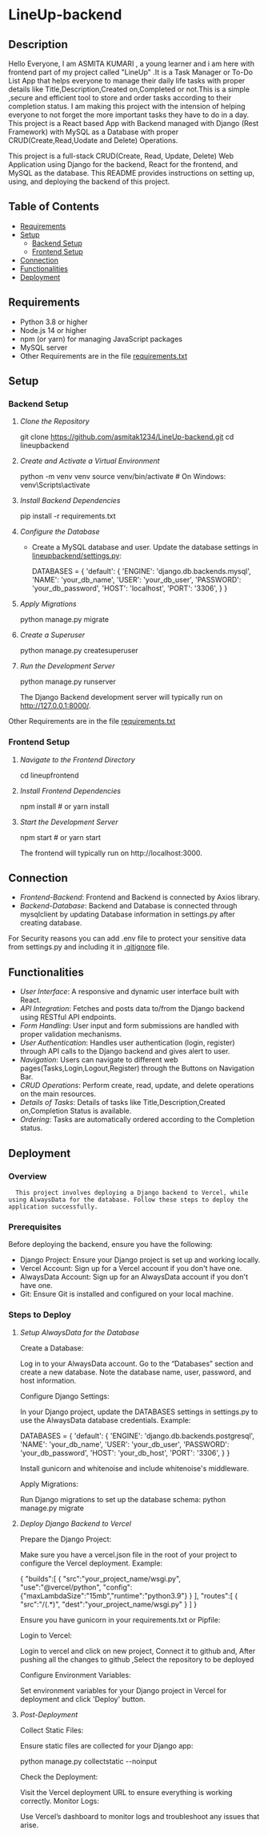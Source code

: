 <!-- Made by- Asmita Kumari -->

# LineUp-backend
<!-- explaining setup,functionalities, and deployment steps. -->
<!-- ## for heading, # for main heading,following for links and lists ,[CONTRIBUTING.md](CONTRIBUTING.md) file for locating to file.-->


## Description

Hello Everyone, I am ASMITA KUMARI , a young learner and i am here with frontend part of my project called "LineUp" .It is a Task Manager or To-Do List App that helps everyone to manage their daily life tasks with proper details like Title,Description,Created on,Completed or not.This is a simple ,secure and efficient tool to store and order tasks according to their completion status. I am making this project with the intension of helping everyone to not forget the more important tasks they have to do in a day. This project is a React based App with Backend managed with Django (Rest Framework) with MySQL as a Database with proper CRUD(Create,Read,Uodate and Delete) Operations.

This project is a full-stack CRUD(Create, Read, Update, Delete) Web Application using Django for the backend, React for the frontend, and MySQL as the database. This README provides instructions on setting up, using, and deploying the backend of this project.

## Table of Contents

- [Requirements](#requirements)
- [Setup](#setup)
  - [Backend Setup](#backend-setup)
  - [Frontend Setup](#frontend-setup)
- [Connection](#connection)
- [Functionalities](#functionalities)
- [Deployment](#deployment)

## Requirements

- Python 3.8 or higher
- Node.js 14 or higher
- npm (or yarn) for managing JavaScript packages
- MySQL server
- Other Requirements are in the file [requirements.txt](requirements.txt)

## Setup

### Backend Setup

1. *Clone the Repository*

   git clone https://github.com/asmitak1234/LineUp-backend.git
   cd lineupbackend
   

2. *Create and Activate a Virtual Environment*

   python -m venv venv
   source venv/bin/activate  # On Windows: venv\Scripts\activate
   

3. *Install Backend Dependencies*

   pip install -r requirements.txt
   

4. *Configure the Database*

   - Create a MySQL database and user. Update the database settings in [lineupbackend/settings.py](lineupbackend/settings.py):

     DATABASES = {
         'default': {
             'ENGINE': 'django.db.backends.mysql',
             'NAME': 'your_db_name',
             'USER': 'your_db_user',
             'PASSWORD': 'your_db_password',
             'HOST': 'localhost',
             'PORT': '3306',
         }
     }
     

5. *Apply Migrations*

   python manage.py migrate
   

6. *Create a Superuser*

   python manage.py createsuperuser
   

7. *Run the Development Server*

   python manage.py runserver

    The Django Backend development server will typically run on http://127.0.0.1:8000/.
   
Other Requirements are in the file [requirements.txt](requirements.txt)

### Frontend Setup

1. *Navigate to the Frontend Directory*

   cd lineupfrontend
   

2. *Install Frontend Dependencies*

   npm install  # or yarn install
   

3. *Start the Development Server*

   npm start  # or yarn start
   

   The frontend will typically run on http://localhost:3000.

## Connection 

- *Frontend-Backend*: Frontend and Backend is connected by Axios library.
- *Backend-Database*: Backend and Database is connected through mysqlclient by updating Database information in settings.py after creating database.
 
For Security reasons you can add .env file to protect your sensitive data from settings.py and including it in [.gitignore](.gitignore) file.

## Functionalities

- *User Interface*: A responsive and dynamic user interface built with React.
- *API Integration*: Fetches and posts data to/from the Django backend using RESTful API endpoints.
- *Form Handling*: User input and form submissions are handled with proper validation mechanisms.
- *User Authentication*: Handles user authentication (login, register) through API calls to the Django backend and gives alert to user.
- *Navigation*: Users can navigate to different web pages(Tasks,Login,Logout,Register) through the Buttons on Navigation Bar.
- *CRUD Operations*: Perform create, read, update, and delete operations on the main resources.
- *Details of Tasks*: Details of tasks like Title,Description,Created on,Completion Status is available.
- *Ordering*: Tasks are automatically ordered according to the Completion status.

## Deployment

   ### Overview
      This project involves deploying a Django backend to Vercel, while using AlwaysData for the database. Follow these steps to deploy the application successfully.

   ### Prerequisites

   Before deploying the backend, ensure you have the following:
   
   - Django Project: Ensure your Django project is set up and working locally.
   - Vercel Account: Sign up for a Vercel account if you don't have one.
   - AlwaysData Account: Sign up for an AlwaysData account if you don't have one.
   - Git: Ensure Git is installed and configured on your local machine.

   ### Steps to Deploy

   1. *Setup AlwaysData for the Database*

      Create a Database:

      Log in to your AlwaysData account.
      Go to the “Databases” section and create a new database.
      Note the database name, user, password, and host information.

      Configure Django Settings:

      In your Django project, update the DATABASES settings in settings.py to use the AlwaysData database credentials. Example:

      DATABASES = {
         'default': {
            'ENGINE': 'django.db.backends.postgresql',
            'NAME': 'your_db_name',
            'USER': 'your_db_user',
            'PASSWORD': 'your_db_password',
            'HOST': 'your_db_host',
            'PORT': '3306',
         }
      }

      Install gunicorn and whitenoise and include whitenoise's middleware.
      
      Apply Migrations:

      Run Django migrations to set up the database schema:
      python manage.py migrate

   2. *Deploy Django Backend to Vercel*

      Prepare the Django Project:

      Make sure you have a vercel.json file in the root of your project to configure the Vercel deployment. Example:

      {
         "builds":[
            {
                  "src":"your_project_name/wsgi.py",
                  "use":"@vercel/python",
                  "config":{"maxLambdaSize":"15mb","runtime":"python3.9"}
            }
         ],
         "routes":[
            {
                  "src":"/(.*)",
                  "dest":"your_project_name/wsgi.py"
            }
         ]
      }

      Ensure you have gunicorn in your requirements.txt or Pipfile:
      
      Login to Vercel:

      Login to vercel and click on new project,
      Connect it to github and,
      After pushing all the changes to github ,Select the repository to be deployed
      

      Configure Environment Variables:

      Set environment variables for your Django project in Vercel for deployment and click 'Deploy' button.


   3. *Post-Deployment*

      Collect Static Files:

      Ensure static files are collected for your Django app:

      python manage.py collectstatic --noinput
      
      Check the Deployment:

      Visit the Vercel deployment URL to ensure everything is working correctly.
      Monitor Logs:

      Use Vercel’s dashboard to monitor logs and troubleshoot any issues that arise.






